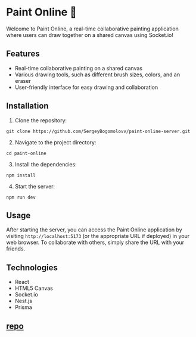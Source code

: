 # Paint Online 🎨

Welcome to Paint Online, a real-time collaborative painting application where users can draw together on a shared canvas using Socket.io!

## Features

- Real-time collaborative painting on a shared canvas
- Various drawing tools, such as different brush sizes, colors, and an eraser
- User-friendly interface for easy drawing and collaboration

## Installation

1. Clone the repository:

```
git clone https://github.com/SergeyBogomolovv/paint-online-server.git
```

2. Navigate to the project directory:

```
cd paint-online
```

3. Install the dependencies:

```
npm install
```

4. Start the server:

```
npm run dev
```

## Usage

After starting the server, you can access the Paint Online application by visiting `http://localhost:5173` (or the appropriate URL if deployed) in your web browser. To collaborate with others, simply share the URL with your friends.

## Technologies

- React
- HTML5 Canvas
- Socket.io
- Nest.js
- Prisma

## [repo](https://github.com/SergeyBogomolovv/paint-online)
